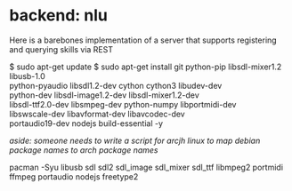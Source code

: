 # backend: nlu
Here is a barebones implementation of a server that supports registering and querying skills via REST



$ sudo apt-get update
$ sudo apt-get install git python-pip libsdl-mixer1.2 libusb-1.0 \
    python-pyaudio libsdl1.2-dev cython cython3 libudev-dev \
    python-dev libsdl-image1.2-dev libsdl-mixer1.2-dev \
    libsdl-ttf2.0-dev libsmpeg-dev python-numpy libportmidi-dev \
    libswscale-dev libavformat-dev libavcodec-dev \
    portaudio19-dev nodejs build-essential -y


*aside: someone needs to write a script for arcjh linux to map debian package names to arch package names*

pacman -Syu libusb sdl sdl2 sdl_image sdl_mixer sdl_ttf libmpeg2 portmidi ffmpeg portaudio nodejs freetype2




